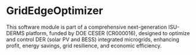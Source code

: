 # GridEdgeOptimizer
This software module is part of a comprehensive next-generation ISU-DERMS platform, funded by DOE CESER (CR000016), designed to optimize and control DER (solar PV and BESS) integrated microgrids, enhancing profit, energy savings, grid resilience, and economic efficiency.